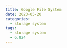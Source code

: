 ```yaml
---
title: Google File System
date: 2023-05-20
categories:
  - storage system
tags:
  - storage system
  - 6.824
---
```


